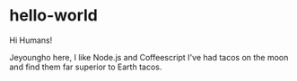 # hello-world

Hi Humans!

Jeyoungho here, I like Node.js and Coffeescript 
I've had tacos on the moon and find them far superior to Earth tacos.
